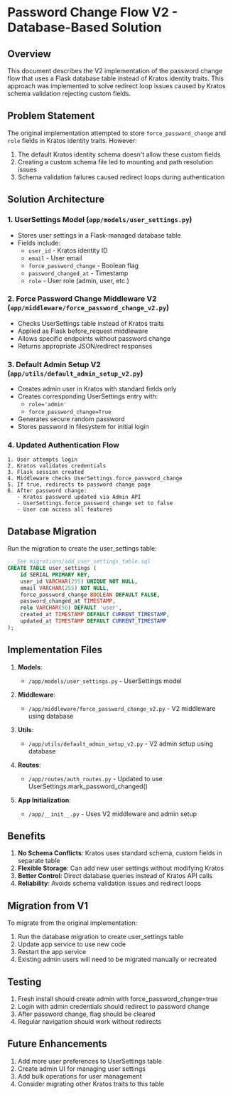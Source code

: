# Password Change Flow V2 - Database-Based Solution

## Overview

This document describes the V2 implementation of the password change flow that uses a Flask database table instead of Kratos identity traits. This approach was implemented to solve redirect loop issues caused by Kratos schema validation rejecting custom fields.

## Problem Statement

The original implementation attempted to store `force_password_change` and `role` fields in Kratos identity traits. However:
1. The default Kratos identity schema doesn't allow these custom fields
2. Creating a custom schema file led to mounting and path resolution issues
3. Schema validation failures caused redirect loops during authentication

## Solution Architecture

### 1. UserSettings Model (`app/models/user_settings.py`)
- Stores user settings in a Flask-managed database table
- Fields include:
  - `user_id` - Kratos identity ID
  - `email` - User email
  - `force_password_change` - Boolean flag
  - `password_changed_at` - Timestamp
  - `role` - User role (admin, user, etc.)

### 2. Force Password Change Middleware V2 (`app/middleware/force_password_change_v2.py`)
- Checks UserSettings table instead of Kratos traits
- Applied as Flask before_request middleware
- Allows specific endpoints without password change
- Returns appropriate JSON/redirect responses

### 3. Default Admin Setup V2 (`app/utils/default_admin_setup_v2.py`)
- Creates admin user in Kratos with standard fields only
- Creates corresponding UserSettings entry with:
  - `role='admin'`
  - `force_password_change=True`
- Generates secure random password
- Stores password in filesystem for initial login

### 4. Updated Authentication Flow
```
1. User attempts login
2. Kratos validates credentials
3. Flask session created
4. Middleware checks UserSettings.force_password_change
5. If true, redirects to password change page
6. After password change:
   - Kratos password updated via Admin API
   - UserSettings.force_password_change set to false
   - User can access all features
```

## Database Migration

Run the migration to create the user_settings table:
```sql
-- See migrations/add_user_settings_table.sql
CREATE TABLE user_settings (
    id SERIAL PRIMARY KEY,
    user_id VARCHAR(255) UNIQUE NOT NULL,
    email VARCHAR(255) NOT NULL,
    force_password_change BOOLEAN DEFAULT FALSE,
    password_changed_at TIMESTAMP,
    role VARCHAR(50) DEFAULT 'user',
    created_at TIMESTAMP DEFAULT CURRENT_TIMESTAMP,
    updated_at TIMESTAMP DEFAULT CURRENT_TIMESTAMP
);
```

## Implementation Files

1. **Models**:
   - `/app/models/user_settings.py` - UserSettings model

2. **Middleware**:
   - `/app/middleware/force_password_change_v2.py` - V2 middleware using database

3. **Utils**:
   - `/app/utils/default_admin_setup_v2.py` - V2 admin setup using database

4. **Routes**:
   - `/app/routes/auth_routes.py` - Updated to use UserSettings.mark_password_changed()

5. **App Initialization**:
   - `/app/__init__.py` - Uses V2 middleware and admin setup

## Benefits

1. **No Schema Conflicts**: Kratos uses standard schema, custom fields in separate table
2. **Flexible Storage**: Can add new user settings without modifying Kratos
3. **Better Control**: Direct database queries instead of Kratos API calls
4. **Reliability**: Avoids schema validation issues and redirect loops

## Migration from V1

To migrate from the original implementation:

1. Run the database migration to create user_settings table
2. Update app service to use new code
3. Restart the app service
4. Existing admin users will need to be migrated manually or recreated

## Testing

1. Fresh install should create admin with force_password_change=true
2. Login with admin credentials should redirect to password change
3. After password change, flag should be cleared
4. Regular navigation should work without redirects

## Future Enhancements

1. Add more user preferences to UserSettings table
2. Create admin UI for managing user settings
3. Add bulk operations for user management
4. Consider migrating other Kratos traits to this table